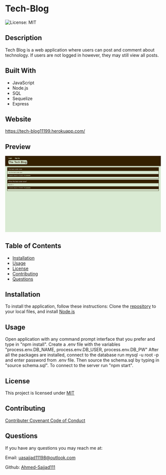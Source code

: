 # Tech-Blog

![License: MIT](https://img.shields.io/badge/License-MIT-yellow.svg)

## Description
Tech Blog is a web application where users can post and comment about technology. If users are not logged in however, they may still view all posts.

## Built With
* JavaScript
* Node.js
* SQL
* Sequelize
* Express

## Website
https://tech-blog11199.herokuapp.com/

## Preview
![Screenshot of project's webpage](assets/images/TechBlog-Webpage-Preview.png)

## Table of Contents
* [Installation](#installation)
* [Usage](#usage)
* [License](#license)
* [Contributing](#contributing)
* [Questions](#questions)

## Installation
To install the application, follow these instructions:
Clone the [repository](https://github.com/Ahmed-Sajjad111/E-Commerce-Back-End) to your local files, and install [Node.js](https://nodejs.org/en/)

## Usage
Open application with any command prompt interface that you prefer and type in "npm install". Create a .env file with the variables "process.env.DB_NAME, process.env.DB_USER, process.env.DB_PW" After all the packages are installed, connect to the database run mysql -u root -p and enter password from .env file. Then source the schema.sql by typing in "source schema.sql". To connect to the server run "npm start".

## License
This project is licensed under [MIT](https://opensource.org/licenses/MIT)

## Contributing
[Contributer Covenant Code of Conduct](https://www.contributor-covenant.org/version/2/1/code_of_conduct/)

## Questions
If you have any questions you may reach me at:

Email: uasajjad11198@outlook.com

Github: [Ahmed-Sajjad111](https://github.com/Ahmed-Sajjad111/)